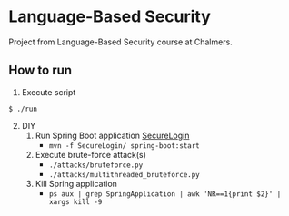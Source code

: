 # Language-Based Security
Project from Language-Based Security course at Chalmers.

## How to run
1. Execute script
```
$ ./run 
```

2. DIY
   1. Run Spring Boot application [SecureLogin](../SecureLogin)
      - `mvn -f SecureLogin/ spring-boot:start`
   2. Execute brute-force attack(s)
      - `./attacks/bruteforce.py`
      - `./attacks/multithreaded_bruteforce.py`
   3. Kill Spring application
      - `ps aux | grep SpringApplication | awk 'NR==1{print $2}' | xargs kill -9`
